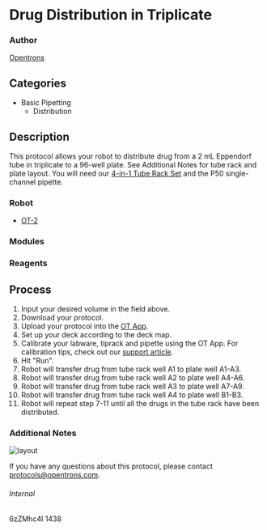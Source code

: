# Drug Distribution in Triplicate

### Author
[Opentrons](http://www.opentrons.com/)

## Categories
* Basic Pipetting
    * Distribution

## Description
This protocol allows your robot to distribute drug from a 2 mL Eppendorf tube in triplicate to a 96-well plate. See Additional Notes for tube rack and plate layout. You will need our [4-in-1 Tube Rack Set](https://shop.opentrons.com/collections/opentrons-tips/products/tube-rack-set-1) and the P50 single-channel pipette.

### Robot
* [OT-2](https://opentrons.com/ot-2)

### Modules

### Reagents

## Process
1. Input your desired volume in the field above.
2. Download your protocol.
3. Upload your protocol into the [OT App](https://opentrons.com/ot-app).
4. Set up your deck according to the deck map.
5. Calibrate your labware, tiprack and pipette using the OT App. For calibration tips, check out our [support article](https://support.opentrons.com/ot-2/getting-started-software-setup/deck-calibration).
6. Hit "Run".
7. Robot will transfer drug from tube rack well A1 to plate well A1-A3.
8. Robot will transfer drug from tube rack well A2 to plate well A4-A6.
9. Robot will transfer drug from tube rack well A3 to plate well A7-A9.
10. Robot will transfer drug from tube rack well A4 to plate well B1-B3.
11. Robot will repeat step 7-11 until all the drugs in the tube rack have been distributed.


### Additional Notes
![layout](https://s3.amazonaws.com/opentrons-protocol-library-website/custom-README-images/1438-oregon-health-science-university/layouts.png)

If you have any questions about this protocol, please contact protocols@opentrons.com.

###### Internal
6zZMhc4I
1438
